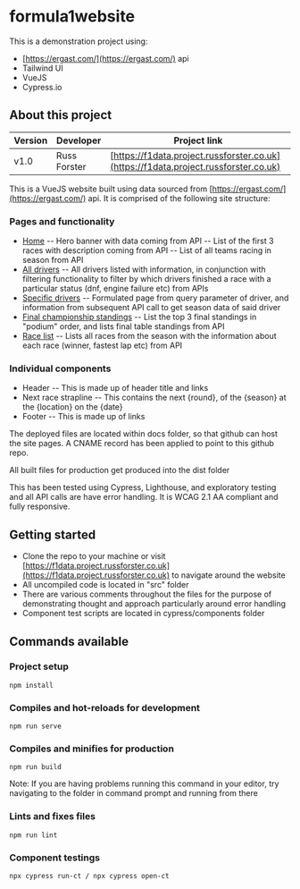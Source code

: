 # formula1website
This is a demonstration project using: 

- [https://ergast.com/](https://ergast.com/) api
- Tailwind UI
- VueJS
- Cypress.io

## About this project
| Version | Developer | Project link 
|--|--|--|
| v1.0 | Russ Forster | [https://f1data.project.russforster.co.uk](https://f1data.project.russforster.co.uk)

This is a VueJS website built using data sourced from [https://ergast.com/](https://ergast.com/) api. It is comprised of the following site structure:

### Pages and functionality 
- [Home](https://f1data.project.russforster.co.uk/)
-- Hero banner with data coming from API
-- List of the first 3 races with description coming from API
-- List of all teams racing in season from API
- [All drivers](https://f1data.project.russforster.co.uk/)
-- All drivers listed with information, in conjunction with filtering functionality to filter by which drivers finished a race with a particular status (dnf, engine failure etc) from APIs
- [Specific drivers](https://f1data.project.russforster.co.uk/driver-results.html?driver=max_verstappen)
-- Formulated page from query parameter of driver, and information from subsequent API call to get season data of said driver
- [Final championship standings](https://f1data.project.russforster.co.uk/championship-standings.html)
-- List the top 3 final standings in "podium" order, and lists final table standings from API
- [Race list](https://f1data.project.russforster.co.uk/season-list.html)
-- Lists all races from the season with the information about each race (winner, fastest lap etc) from API

### Individual components 
- Header
-- This is made up of header title and links
- Next race strapline
-- This contains the next {round}, of the {season} at the {location} on the {date}
- Footer
-- This is made up of links

The deployed files are located within docs folder, so that github can host the site pages. A CNAME record has been applied to point to this github repo.

All built files for production get produced into the dist folder

This has been tested using Cypress, Lighthouse, and exploratory testing and all API calls are have error handling. It is WCAG 2.1 AA compliant and fully responsive.

## Getting started

- Clone the repo to your machine or visit  [https://f1data.project.russforster.co.uk](https://f1data.project.russforster.co.uk) to navigate around the website
- All uncompiled code is located in "src" folder
- There are various comments throughout the files for the purpose of demonstrating thought and approach particularly around error handling
- Component test scripts are located in cypress/components folder

## Commands available

### Project setup
```
npm install
```

### Compiles and hot-reloads for development
```
npm run serve
```

### Compiles and minifies for production
```
npm run build
```
Note: If you are having problems running this command in your editor, try navigating to the folder in command prompt and running from there

### Lints and fixes files
```
npm run lint
```

### Component testings
```
npx cypress run-ct / npx cypress open-ct
```

